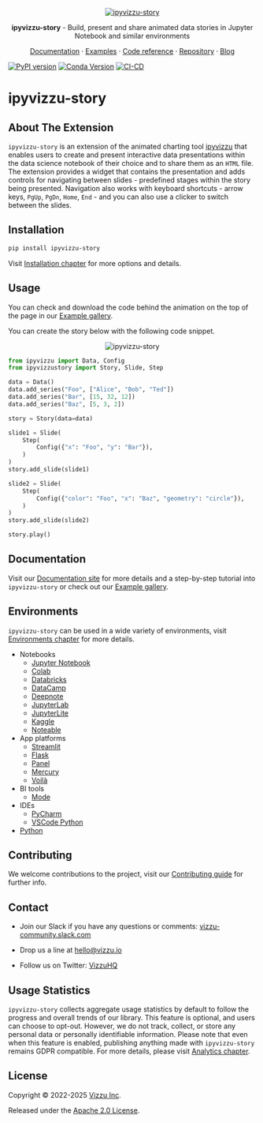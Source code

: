 <p align="center">
  <a href="https://ipyvizzu-story.vizzuhq.com/latest/">
    <img src="https://ipyvizzu-story.vizzuhq.com/latest/assets/ipyvizzu-story.gif" alt="ipyvizzu-story" />
  </a>
  <p align="center"><b>ipyvizzu-story</b> - Build, present and share animated data stories in Jupyter Notebook and similar environments</p>
  <p align="center">
    <a href="https://ipyvizzu-story.vizzuhq.com/latest/">Documentation</a>
    · <a href="https://ipyvizzu-story.vizzuhq.com/latest/examples/">Examples</a>
    · <a href="https://ipyvizzu-story.vizzuhq.com/latest/reference/ipyvizzustory/">Code reference</a>
    · <a href="https://github.com/vizzuhq/ipyvizzu-story">Repository</a>
    · <a href="https://blog.vizzuhq.com">Blog</a>
  </p>
</p>

[![PyPI version](https://badge.fury.io/py/ipyvizzu-story.svg)](https://badge.fury.io/py/ipyvizzu-story)
[![Conda Version](https://img.shields.io/conda/vn/conda-forge/ipyvizzu-story.svg)](https://anaconda.org/conda-forge/ipyvizzu-story)
[![CI-CD](https://github.com/vizzuhq/ipyvizzu-story/actions/workflows/cicd.yml/badge.svg?branch=main)](https://github.com/vizzuhq/ipyvizzu-story/actions/workflows/cicd.yml)

# ipyvizzu-story

## About The Extension

`ipyvizzu-story` is an extension of the animated charting tool
[ipyvizzu](https://github.com/vizzuhq/ipyvizzu) that enables users to create and
present interactive data presentations within the data science notebook of their
choice and to share them as an `HTML` file. The extension provides a widget that
contains the presentation and adds controls for navigating between slides -
predefined stages within the story being presented. Navigation also works with
keyboard shortcuts - arrow keys, `PgUp`, `PgDn`, `Home`, `End` - and you can
also use a clicker to switch between the slides.

## Installation

```sh
pip install ipyvizzu-story
```

Visit
[Installation chapter](https://ipyvizzu-story.vizzuhq.com/latest/installation)
for more options and details.

## Usage

You can check and download the code behind the animation on the top of the page
in our
[Example gallery](https://ipyvizzu-story.vizzuhq.com/latest/examples/usbudget/).

You can create the story below with the following code snippet.

<p align="center">
  <img src="https://ipyvizzu-story.vizzuhq.com/latest/assets/readme-example.gif" alt="ipyvizzu-story" />
</p>

```python
from ipyvizzu import Data, Config
from ipyvizzustory import Story, Slide, Step

data = Data()
data.add_series("Foo", ["Alice", "Bob", "Ted"])
data.add_series("Bar", [15, 32, 12])
data.add_series("Baz", [5, 3, 2])

story = Story(data=data)

slide1 = Slide(
    Step(
        Config({"x": "Foo", "y": "Bar"}),
    )
)
story.add_slide(slide1)

slide2 = Slide(
    Step(
        Config({"color": "Foo", "x": "Baz", "geometry": "circle"}),
    )
)
story.add_slide(slide2)

story.play()
```

## Documentation

Visit our [Documentation site](https://ipyvizzu-story.vizzuhq.com/latest/) for
more details and a step-by-step tutorial into `ipyvizzu-story` or check out our
[Example gallery](https://ipyvizzu-story.vizzuhq.com/latest/examples/).

## Environments

`ipyvizzu-story` can be used in a wide variety of environments, visit
[Environments chapter](https://ipyvizzu-story.vizzuhq.com/latest/environments/)
for more details.

- Notebooks
    - [Jupyter Notebook](https://ipyvizzu-story.vizzuhq.com/latest/environments/notebook/jupyternotebook/)
    - [Colab](https://ipyvizzu-story.vizzuhq.com/latest/environments/notebook/colab/)
    - [Databricks](https://ipyvizzu-story.vizzuhq.com/latest/environments/notebook/databricks/)
    - [DataCamp](https://ipyvizzu-story.vizzuhq.com/latest/environments/notebook/datacamp/)
    - [Deepnote](https://ipyvizzu-story.vizzuhq.com/latest/environments/notebook/deepnote/)
    - [JupyterLab](https://ipyvizzu-story.vizzuhq.com/latest/environments/notebook/jupyterlab/)
    - [JupyterLite](https://ipyvizzu-story.vizzuhq.com/latest/environments/notebook/jupyterlite/)
    - [Kaggle](https://ipyvizzu-story.vizzuhq.com/latest/environments/notebook/kaggle/)
    - [Noteable](https://ipyvizzu-story.vizzuhq.com/latest/environments/notebook/noteable/)
- App platforms
    - [Streamlit](https://ipyvizzu-story.vizzuhq.com/latest/environments/platform/streamlit/)
    - [Flask](https://ipyvizzu-story.vizzuhq.com/latest/environments/platform/flask/)
    - [Panel](https://ipyvizzu-story.vizzuhq.com/latest/environments/platform/panel/)
    - [Mercury](https://ipyvizzu-story.vizzuhq.com/latest/environments/platform/mercury/)
    - [Voilà](https://ipyvizzu-story.vizzuhq.com/latest/environments/platform/voila/)
- BI tools
    - [Mode](https://ipyvizzu-story.vizzuhq.com/latest/environments/bi/mode/)
- IDEs
    - [PyCharm](https://ipyvizzu-story.vizzuhq.com/latest/environments/ide/pycharm/)
    - [VSCode Python](https://ipyvizzu-story.vizzuhq.com/latest/environments/ide/vscode/)
- [Python](https://ipyvizzu-story.vizzuhq.com/latest/environments/python/)

## Contributing

We welcome contributions to the project, visit our
[Contributing guide](https://ipyvizzu-story.vizzuhq.com/latest/CONTRIBUTING) for
further info.

## Contact

- Join our Slack if you have any questions or comments:
    [vizzu-community.slack.com](https://join.slack.com/t/vizzu-community/shared_invite/zt-w2nqhq44-2CCWL4o7qn2Ns1EFSf9kEg)
    

- Drop us a line at hello@vizzu.io

- Follow us on Twitter: [VizzuHQ](https://twitter.com/VizzuHQ)

## Usage Statistics

`ipyvizzu-story` collects aggregate usage statistics by default to follow the
progress and overall trends of our library. This feature is optional, and users
can choose to opt-out. However, we do not track, collect, or store any personal
data or personally identifiable information. Please note that even when this
feature is enabled, publishing anything made with `ipyvizzu-story` remains GDPR
compatible. For more details, please visit
[Analytics chapter](https://ipyvizzu-story.vizzuhq.com/latest/tutorial/initialization/#analytics).

## License

Copyright © 2022-2025 [Vizzu Inc](https://vizzuhq.com).

Released under the
[Apache 2.0 License](https://ipyvizzu-story.vizzuhq.com/latest/LICENSE).
